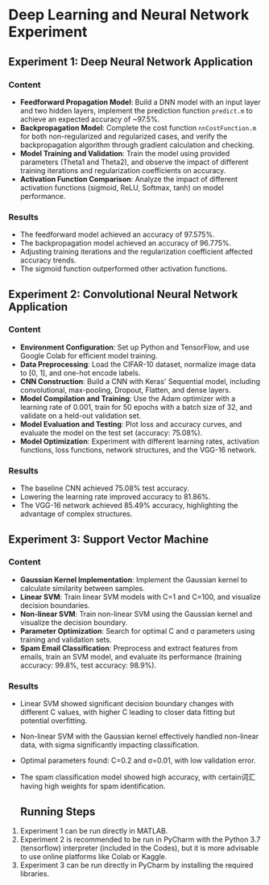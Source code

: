# Deep Learning and Neural Network Experiment

## Experiment 1: Deep Neural Network Application
### Content
- **Feedforward Propagation Model**: Build a DNN model with an input layer and two hidden layers, implement the prediction function `predict.m` to achieve an expected accuracy of ~97.5%.
- **Backpropagation Model**: Complete the cost function `nnCostFunction.m` for both non-regularized and regularized cases, and verify the backpropagation algorithm through gradient calculation and checking.
- **Model Training and Validation**: Train the model using provided parameters (Theta1 and Theta2), and observe the impact of different training iterations and regularization coefficients on accuracy.
- **Activation Function Comparison**: Analyze the impact of different activation functions (sigmoid, ReLU, Softmax, tanh) on model performance.
### Results
- The feedforward model achieved an accuracy of 97.575%.
- The backpropagation model achieved an accuracy of 96.775%.
- Adjusting training iterations and the regularization coefficient affected accuracy trends.
- The sigmoid function outperformed other activation functions.

## Experiment 2: Convolutional Neural Network Application
### Content
- **Environment Configuration**: Set up Python and TensorFlow, and use Google Colab for efficient model training.
- **Data Preprocessing**: Load the CIFAR-10 dataset, normalize image data to [0, 1], and one-hot encode labels.
- **CNN Construction**: Build a CNN with Keras' Sequential model, including convolutional, max-pooling, Dropout, Flatten, and dense layers.
- **Model Compilation and Training**: Use the Adam optimizer with a learning rate of 0.001, train for 50 epochs with a batch size of 32, and validate on a held-out validation set.
- **Model Evaluation and Testing**: Plot loss and accuracy curves, and evaluate the model on the test set (accuracy: 75.08%).
- **Model Optimization**: Experiment with different learning rates, activation functions, loss functions, network structures, and the VGG-16 network.
### Results
- The baseline CNN achieved 75.08% test accuracy.
- Lowering the learning rate improved accuracy to 81.86%.
- The VGG-16 network achieved 85.49% accuracy, highlighting the advantage of complex structures.

## Experiment 3: Support Vector Machine
### Content
- **Gaussian Kernel Implementation**: Implement the Gaussian kernel to calculate similarity between samples.
- **Linear SVM**: Train linear SVM models with C=1 and C=100, and visualize decision boundaries.
- **Non-linear SVM**: Train non-linear SVM using the Gaussian kernel and visualize the decision boundary.
- **Parameter Optimization**: Search for optimal C and σ parameters using training and validation sets.
- **Spam Email Classification**: Preprocess and extract features from emails, train an SVM model, and evaluate its performance (training accuracy: 99.8%, test accuracy: 98.9%).
### Results
- Linear SVM showed significant decision boundary changes with different C values, with higher C leading to closer data fitting but potential overfitting.
- Non-linear SVM with the Gaussian kernel effectively handled non-linear data, with sigma significantly impacting classification.
- Optimal parameters found: C=0.2 and σ=0.01, with low validation error.
- The spam classification model showed high accuracy, with certain词汇 having high weights for spam identification.

  ## Running Steps
1. Experiment 1 can be run directly in MATLAB.  
2. Experiment 2 is recommended to be run in PyCharm with the Python 3.7 (tensorflow) interpreter (included in the Codes), but it is more advisable to use online platforms like Colab or Kaggle.  
3. Experiment 3 can be run directly in PyCharm by installing the required libraries.
